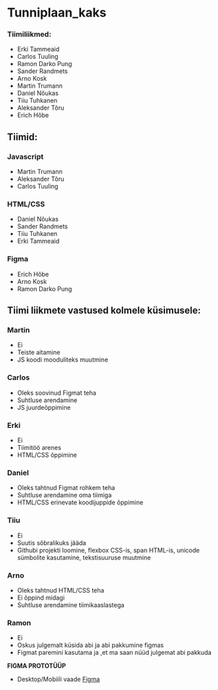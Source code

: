 # Tunniplaan_kaks

### Tiimiliikmed:
- Erki Tammeaid
- Carlos Tuuling
- Ramon Darko Pung
- Sander Randmets
- Arno Kosk
- Martin Trumann
- Daniel Nõukas
- Tiiu Tuhkanen
- Aleksander Tõru
- Erich Hõbe

## Tiimid:
### Javascript
- Martin Trumann
- Aleksander Tõru
- Carlos Tuuling
### HTML/CSS
- Daniel Nõukas
- Sander Randmets
- Tiiu Tuhkanen
- Erki Tammeaid
### Figma
- Erich Hõbe
- Arno Kosk
- Ramon Darko Pung

## Tiimi liikmete vastused kolmele küsimusele:
### Martin
- Ei
- Teiste aitamine
- JS koodi mooduliteks muutmine
### Carlos
- Oleks soovinud Figmat teha
- Suhtluse arendamine
- JS juurdeõppimine
### Erki
- Ei
- Tiimitöö arenes
- HTML/CSS õppimine
### Daniel 
- Oleks tahtnud Figmat rohkem teha
- Suhtluse arendamine oma tiimiga
- HTML/CSS erinevate koodijuppide õppimine
### Tiiu 
- Ei
- Suutis sõbralikuks jääda
- Githubi projekti loomine, flexbox CSS-is, span HTML-is, unicode sümbolite kasutamine, tekstisuuruse muutmine
### Arno 
- Oleks tahtnud HTML/CSS teha
- Ei õppind midagi
- Suhtluse arendamine tiimikaaslastega
### Ramon 
- Ei
- Oskus julgemalt küsida abi ja abi pakkumine figmas
- Figmat paremini kasutama ja ,et ma saan nüüd julgemat abi pakkuda

**FIGMA PROTOTÜÜP**

- Desktop/Mobiili vaade
[Figma](https://www.figma.com/file/AjkydluXW6yaPgb1e4FexM/Tahvel?node-id=0%3A1)
